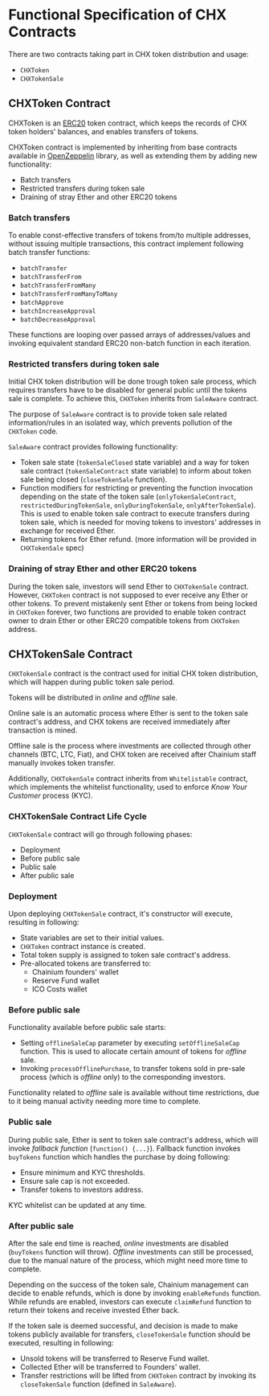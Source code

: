 Functional Specification of CHX Contracts
=========================================

There are two contracts taking part in CHX token distribution and usage:

- `CHXToken`
- `CHXTokenSale`


## CHXToken Contract

CHXToken is an [ERC20](https://theethereum.wiki/w/index.php/ERC20_Token_Standard) token contract, which keeps the records of CHX token holders' balances, and enables transfers of tokens.

CHXToken contract is implemented by inheriting from base contracts available in [OpenZeppelin](https://github.com/OpenZeppelin/zeppelin-solidity) library, as well as extending them by adding new functionality:

- Batch transfers
- Restricted transfers during token sale
- Draining of stray Ether and other ERC20 tokens


### Batch transfers

To enable const-effective transfers of tokens from/to multiple addresses, without issuing multiple transactions, this contract implement following batch transfer functions:

- `batchTransfer`
- `batchTransferFrom`
- `batchTransferFromMany`
- `batchTransferFromManyToMany`
- `batchApprove`
- `batchIncreaseApproval`
- `batchDecreaseApproval`

These functions are looping over passed arrays of addresses/values and invoking equivalent standard ERC20 non-batch function in each iteration.


### Restricted transfers during token sale

Initial CHX token distribution will be done trough token sale process, which requires transfers have to
be disabled for general public until the tokens sale is complete. To achieve this, `CHXToken` inherits from `SaleAware` contract.

The purpose of `SaleAware` contract is to provide token sale related information/rules in an isolated way, which prevents pollution of the `CHXToken` code.

`SaleAware` contract provides following functionality:

- Token sale state (`tokenSaleClosed` state variable) and a way for token sale contract (`tokenSaleContract` state variable) to inform about token sale being closed (`closeTokenSale` function).
- Function modifiers for restricting or preventing the function invocation depending on the state of the token sale (`onlyTokenSaleContract`, `restrictedDuringTokenSale`, `onlyDuringTokenSale`, `onlyAfterTokenSale`). This is used to enable token sale contract to execute transfers during token sale, which is needed for moving tokens to investors' addresses in exchange for received Ether.
- Returning tokens for Ether refund. (more information will be provided in `CHXTokenSale` spec)


### Draining of stray Ether and other ERC20 tokens

During the token sale, investors will send Ether to `CHXTokenSale` contract. However, `CHXToken` contract is not supposed to ever receive any Ether or other tokens. To prevent mistakenly sent Ether or tokens from being locked in `CHXToken` forever, two functions are provided to enable token contract owner to drain Ether or other ERC20 compatible tokens from `CHXToken` address.


## CHXTokenSale Contract

`CHXTokenSale` contract is the contract used for initial CHX token distribution, which will happen during public token sale period.

Tokens will be distributed in *online* and *offline* sale.

Online sale is an automatic process where Ether is sent to the token sale contract's address, and CHX tokens are received immediately after transaction is mined.

Offline sale is the process where investments are collected through other channels (BTC, LTC, Fiat), and CHX token are received after Chainium staff manually invokes token transfer.

Additionally, `CHXTokenSale` contract inherits from `Whitelistable` contract, which implements the whitelist functionality, used to enforce *Know Your Customer* process (KYC).


### CHXTokenSale Contract Life Cycle

`CHXTokenSale` contract will go through following phases:

- Deployment
- Before public sale
- Public sale
- After public sale


### Deployment

Upon deploying `CHXTokenSale` contract, it's constructor will execute, resulting in following:

- State variables are set to their initial values.
- `CHXToken` contract instance is created.
- Total token supply is assigned to token sale contract's address.
- Pre-allocated tokens are transferred to:
    - Chainium founders' wallet
    - Reserve Fund wallet
    - ICO Costs wallet


### Before public sale

Functionality available before public sale starts:

- Setting `offlineSaleCap` parameter by executing `setOfflineSaleCap` function. This is used to allocate certain amount of tokens for *offline* sale.
- Invoking `processOfflinePurchase`, to transfer tokens sold in pre-sale process (which is *offline* only) to the corresponding investors.

Functionality related to *offline* sale is available without time restrictions, due to it being manual activity needing more time to complete.


### Public sale

During public sale, Ether is sent to token sale contract's address, which will invoke *fallback function* (`function() {...}`). Fallback function invokes `buyTokens` function which handles the purchase by doing following:

- Ensure minimum and KYC thresholds.
- Ensure sale cap is not exceeded.
- Transfer tokens to investors address.

KYC whitelist can be updated at any time.


### After public sale

After the sale end time is reached, *online* investments are disabled (`buyTokens` function will throw). *Offline* investments can still be processed, due to the manual nature of the process, which might need more time to complete.

Depending on the success of the token sale, Chainium management can decide to enable refunds, which is done by invoking `enableRefunds` function. While refunds are enabled, investors can execute `claimRefund` function to return their tokens and receive invested Ether back.

If the token sale is deemed successful, and decision is made to make tokens publicly available for transfers, `closeTokenSale` function should be executed, resulting in following:

- Unsold tokens will be transferred to Reserve Fund wallet.
- Collected Ether will be transferred to Founders' wallet.
- Transfer restrictions will be lifted from `CHXToken` contract by invoking its `closeTokenSale` function (defined in `SaleAware`).

